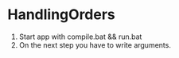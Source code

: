 # HandlingOrders

1. Start app with compile.bat && run.bat
2. On the next step you have to write arguments.
